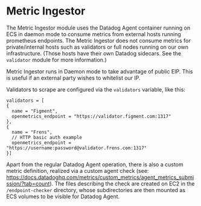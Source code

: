 # Metric Ingestor

The Metric Ingestor module uses the Datadog Agent container running on ECS in daemon mode to
consume metrics from external hosts running prometheus endpoints. The Metric Ingestor does not
consume metrics for private/internal hosts such as validators or full nodes running on our
own infrastructure. (Those hosts have their own Datadog sidecars. See the `validator` module for
more information.)

Metric Ingestor runs in Daemon mode to take advantage of public EIP. This is useful if an external
party wishes to whitelist our IP.

Validators to scrape are configured via the `validators` variable, like this:

```hcl
validators = [
{
  name = "Figment",
  openmetrics_endpoint = "https://validator.figment.com:1317"
},
{
  name = "Frens",
  // HTTP basic auth example
  openmetrics_endpoint = "https://username:password@validator.frens.com:1317"
}]
```

Apart from the regular Datadog Agent operation, there is also a custom metric definition,
realized via a custom agent check
(see: https://docs.datadoghq.com/metrics/custom_metrics/agent_metrics_submission/?tab=count).
The files describing the check are created on EC2 in the `/endpoint-checker` directory,
whose subdirectories are then mounted as ECS volumes to be visible for Datadog Agent.
